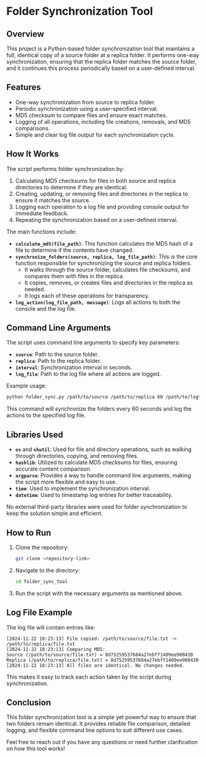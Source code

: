 # Folder Synchronization Tool

## Overview
This project is a Python-based folder synchronization tool that maintains a full, identical copy of a source folder at a replica folder. It performs one-way synchronization, ensuring that the replica folder matches the source folder, and it continues this process periodically based on a user-defined interval.

## Features
- One-way synchronization from source to replica folder.
- Periodic synchronization using a user-specified interval.
- MD5 checksum to compare files and ensure exact matches.
- Logging of all operations, including file creations, removals, and MD5 comparisons.
- Simple and clear log file output for each synchronization cycle.

## How It Works
The script performs folder synchronization by:
1. Calculating MD5 checksums for files in both source and replica directories to determine if they are identical.
2. Creating, updating, or removing files and directories in the replica to ensure it matches the source.
3. Logging each operation to a log file and providing console output for immediate feedback.
4. Repeating the synchronization based on a user-defined interval.

The main functions include:

- **`calculate_md5(file_path)`**: This function calculates the MD5 hash of a file to determine if the contents have changed.
- **`synchronize_folders(source, replica, log_file_path)`**: This is the core function responsible for synchronizing the source and replica folders.
  - It walks through the source folder, calculates file checksums, and compares them with files in the replica.
  - It copies, removes, or creates files and directories in the replica as needed.
  - It logs each of these operations for transparency.
- **`log_action(log_file_path, message)`**: Logs all actions to both the console and the log file.

## Command Line Arguments
The script uses command line arguments to specify key parameters:
- **`source`**: Path to the source folder.
- **`replica`**: Path to the replica folder.
- **`interval`**: Synchronization interval in seconds.
- **`log_file`**: Path to the log file where all actions are logged.

Example usage:
```sh
python folder_sync.py /path/to/source /path/to/replica 60 /path/to/logfile.log
```
This command will synchronize the folders every 60 seconds and log the actions to the specified log file.

## Libraries Used
- **`os`** and **`shutil`**: Used for file and directory operations, such as walking through directories, copying, and removing files.
- **`hashlib`**: Utilized to calculate MD5 checksums for files, ensuring accurate content comparison.
- **`argparse`**: Provides a way to handle command line arguments, making the script more flexible and easy to use.
- **`time`**: Used to implement the synchronization interval.
- **`datetime`**: Used to timestamp log entries for better traceability.

No external third-party libraries were used for folder synchronization to keep the solution simple and efficient.

## How to Run
1. Clone the repository:
   ```sh
   git clone <repository-link>
   ```
2. Navigate to the directory:
   ```sh
   cd folder_sync_tool
   ```
3. Run the script with the necessary arguments as mentioned above.

## Log File Example
The log file will contain entries like:
```
[2024-11-22 18:23:13] File copied: /path/to/source/file.txt -> /path/to/replica/file.txt
[2024-11-22 18:23:13] Comparing MD5:
Source (/path/to/source/file.txt) = 8d75259537684a27ebff1409ee980430
Replica (/path/to/replica/file.txt) = 8d75259537684a27ebff1409ee980430
[2024-11-22 18:23:13] All files are identical. No changes needed.
```
This makes it easy to track each action taken by the script during synchronization.

## Conclusion
This folder synchronization tool is a simple yet powerful way to ensure that two folders remain identical. It provides reliable file comparison, detailed logging, and flexible command line options to suit different use cases.

Feel free to reach out if you have any questions or need further clarification on how this tool works!
